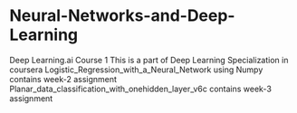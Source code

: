 # Neural-Networks-and-Deep-Learning
Deep Learning.ai Course 1
This is a part of Deep Learning Specialization in coursera
Logistic_Regression_with_a_Neural_Network using Numpy contains week-2 assignment
Planar_data_classification_with_onehidden_layer_v6c contains week-3 assignment
